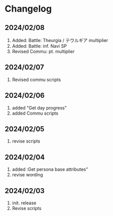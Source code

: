 # Changelog

## 2024/02/08  
1. Added: Battle: Theurgia / テウルギア multiplier  
1. Added: Battle: inf. Navi SP
1. Revised Commu: pt. multiplier

## 2024/02/07  
1. Revised commu scripts  

## 2024/02/06  
1. added "Get day progress"  
1. added Commu scripts  

## 2024/02/05  
1. revise scripts  

## 2024/02/04  
1. added :Get persona base attributes"  
1. revise wording

## 2024/02/03  
1. init. release  
2. Revise scripts
